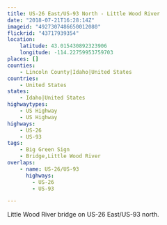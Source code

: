 ```yaml
---
title: US-26 East/US-93 North - Little Wood River
date: "2018-07-21T16:28:14Z"
imageid: "4927307486650012080"
flickrid: "43717939354"
location:
    latitude: 43.015430892323906
    longitude: -114.22759953759703
places: []
counties:
    - Lincoln County|Idaho|United States
countries:
    - United States
states:
    - Idaho|United States
highwaytypes:
    - US Highway
    - US Highway
highways:
    - US-26
    - US-93
tags:
    - Big Green Sign
    - Bridge,Little Wood River
overlaps:
    - name: US-26/US-93
      highways:
        - US-26
        - US-93

---
```

Little Wood River bridge on US-26 East/US-93 north.